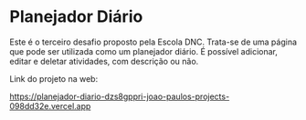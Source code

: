 # Planejador Diário

Este é o terceiro desafio proposto pela Escola DNC. Trata-se de uma página que pode ser utilizada como um planejador diário. É possível adicionar, editar e deletar atividades, com descrição ou não.

Link do projeto na web:

https://planejador-diario-dzs8gppri-joao-paulos-projects-098dd32e.vercel.app